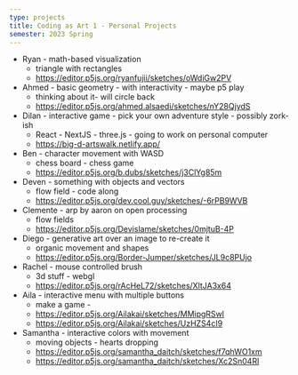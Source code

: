 ```yaml
---
type: projects
title: Coding as Art 1 - Personal Projects
semester: 2023 Spring
---
```


- Ryan - math-based visualization
  - triangle with rectangles
  - https://editor.p5js.org/ryanfujii/sketches/oWdiGw2PV
- Ahmed - basic geometry - with interactivity - maybe p5 play
  - thinking about it- will circle back
  - https://editor.p5js.org/ahmed.alsaedi/sketches/nY28QjydS
- Dilan - interactive game - pick your own adventure style - possibly zork-ish
  - React - NextJS - three.js - going to work on personal computer
  - https://big-d-artswalk.netlify.app/
- Ben - character movement with WASD
  - chess board - chess game
  - https://editor.p5js.org/b.dubs/sketches/j3ClYg85m
- Deven - something with objects and vectors
  - flow field - code along
  - https://editor.p5js.org/dev.cool.guy/sketches/-6rPB9WVB
- Clemente - arp by aaron on open processing
  - flow fields
  - https://editor.p5js.org/Devislame/sketches/0mjtuB-4P
- Diego - generative art over an image to re-create it
  - organic movement and shapes
  - https://editor.p5js.org/Border-Jumper/sketches/JL9c8PUjo
- Rachel - mouse controlled brush
  - 3d stuff - webgl
  - https://editor.p5js.org/rAcHeL72/sketches/XltJA3x64
- Aila - interactive menu with multiple buttons
  - make a game -
  - https://editor.p5js.org/Ailakai/sketches/MMipgRSwl
  - https://editor.p5js.org/Ailakai/sketches/UzHZS4cI9
- Samantha - interactive colors with movement
  - moving objects - hearts dropping
  - https://editor.p5js.org/samantha_daitch/sketches/f7qhWO1xm
  - https://editor.p5js.org/samantha_daitch/sketches/Xc2Sn04Rl
